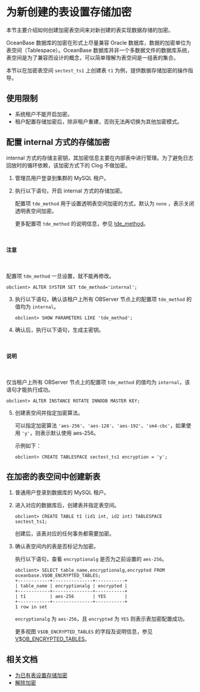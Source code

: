 # 为新创建的表设置存储加密

本节主要介绍如何创建加密表空间来对新创建的表实现数据存储的加密。

OceanBase 数据库的加密在形式上尽量兼容 Oracle 数据库，数据的加密单位为表空间（Tablespace）。OceanBase 数据库并非一个多数据文件的数据库系统，表空间是为了兼容而设计的概念，可以简单理解为表空间是一组表的集合。

本节以在加密表空间 `sectest_ts1` 上创建表 `t1` 为例，提供数据存储加密的操作指导。

## 使用限制

* 系统租户不能开启加密。
* 租户配置存储加密后，除非租户重建，否则无法再切换为其他加密模式。

## 配置 internal 方式的存储加密

internal 方式的存储主密钥，其加密信息主要在内部表中进行管理。为了避免日志回放时的循环依赖，该加密方式下的 Clog 不做加密。

1. 管理员用户登录到集群的 MySQL 租户。

2. 执行以下语句，开启 internal 方式的存储加密。

   配置项 `tde_method` 用于设置透明表空间加密的方式，默认为 `none` ，表示关闭透明表空间加密。

   更多配置项 `tde_method` 的说明信息，参见 [tde_method](../../../../7.reference/5.system-reference/1.system-configuration-items/4.tenant-level-configuration-items/34.tde_method.md)。

   <main id="notice" type='notice'>
      <h4>注意</h4>
      <p>配置项 <code>tde_method</code> 一旦设置，就不能再修改。</p>
   </main>

   ```shell
   obclient> ALTER SYSTEM SET tde_method='internal';
   ```

3. 执行以下语句，确认该租户上所有 OBServer 节点上的配置项 `tde_method` 的值均为 `internal`。

   ```shell
   obclient> SHOW PARAMETERS LIKE 'tde_method';
   ```

4. 确认后，执行以下语句，生成主密钥。

   <main id="notice" type='explain'>
      <h4>说明</h4>
      <p>仅当租户上所有 OBServer 节点上的配置项 <code>tde_method</code> 的值均为 <code>internal</code>，该语句才能执行成功。</p>
   </main>

   ```shell
   obclient> ALTER INSTANCE ROTATE INNODB MASTER KEY;
   ```

5. 创建表空间并指定加密算法。

   可以指定加密算法 `'aes-256'`、`'aes-128'`、`'aes-192'`、`'sm4-cbc'`，如果使用 `'y'`，则表示默认使用 aes-256。

   示例如下：

   ```shell
   obclient> CREATE TABLESPACE sectest_ts1 encryption = 'y'; 
   ```

## 在加密的表空间中创建新表

1. 普通用户登录到数据库的 MySQL 租户。

2. 进入对应的数据库后，创建表并指定表空间。

   ```shell
   obclient> CREATE TABLE t1 (id1 int, id2 int) TABLESPACE sectest_ts1;
   ```

   创建后，该表对应的任何事务都需要加密。

3. 确认表空间内的表是否标记为加密。

   执行以下语句，查看 `encryptionalg` 是否为之前设置的 `aes-256`。

   ```shell
   obclient> SELECT table_name,encryptionalg,encrypted FROM oceanbase.V$OB_ENCRYPTED_TABLES;
   +------------+---------------+-----------+
   | table_name | encryptionalg | encrypted |
   +------------+---------------+-----------+
   | t1         | aes-256       | YES       |
   +------------+---------------+-----------+
   1 row in set
   ```

   `encryptionalg` 为 `aes-256`，且 `encrypted` 为 `YES` 则表示表加密配置成功。

   更多视图 `V$OB_ENCRYPTED_TABLES` 的字段及说明信息，参见 [V$OB_ENCRYPTED_TABLES](../../../../7.reference/5.system-reference/4.system-view-of-mysql-mode/3.performance-view-of-mysql-mode/91.v-encrypted_tables-of-mysql-mode.md)。

## 相关文档

* [为已有表设置存储加密](2.set-storage-encryption-for-existing-tables-of-mysql-mode.md)
* [解除加密](3.unencrypt-of-mysql-mode.md)